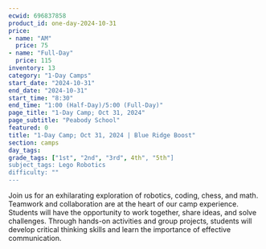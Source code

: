 ```yaml
---
ecwid: 696837858
product_id: one-day-2024-10-31
price:
- name: "AM"
  price: 75
- name: "Full-Day"
  price: 115
inventory: 13
category: "1-Day Camps"
start_date: "2024-10-31"
end_date: "2024-10-31"
start_time: "8:30"
end_time: "1:00 (Half-Day)/5:00 (Full-Day)"
page_title: "1-Day Camp; Oct 31, 2024"
page_subtitle: "Peabody School"
featured: 0
title: "1-Day Camp; Oct 31, 2024 | Blue Ridge Boost"
section: camps
day_tags: 
grade_tags: ["1st", "2nd", "3rd", 4th", "5th"]
subject_tags: Lego Robotics
difficulty: ""
---
```

Join us for an exhilarating exploration of robotics, coding, chess, and math. Teamwork and collaboration are at the heart of our camp experience. Students will have the opportunity to work together, share ideas, and solve challenges. Through hands-on activities and group projects, students will develop critical thinking skills and learn the importance of effective communication.
